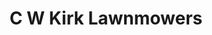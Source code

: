 ---
title: "C W Kirk Lawnmowers"
url: /bury-st-edmunds/c-w-kirk-lawnmowers/
shop: Gartenmaschinen
---